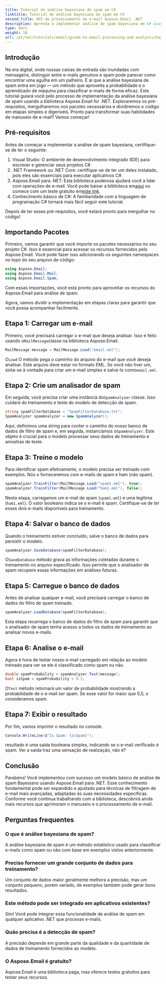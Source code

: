 ```yaml
---
title: Tutorial de análise bayesiana de spam em C#
linktitle: Tutorial de análise bayesiana de spam em C#
second_title: API de processamento de e-mail Aspose.Email .NET
description: Aprenda a implementar análise de spam bayesiana em C# usando Aspose.Email. Tutorial passo a passo com insights de código para filtragem de e-mail eficaz.
type: docs
weight: 10
url: /pt/net/tutorials/email/guide-to-email-processing-and-analysis/bayesian-spam-analysis-in-csharp/
---
```

## Introdução

Na era digital, onde nossas caixas de entrada são inundadas com mensagens, distinguir entre e-mails genuínos e spam pode parecer como encontrar uma agulha em um palheiro. É aí que a análise bayesiana de spam entra em jogo — um método que aproveita a probabilidade e o aprendizado de máquina para classificar e-mails de forma eficaz. Este tutorial guiará você pelo processo de implementação da análise bayesiana de spam usando a biblioteca Aspose.Email for .NET. Exploraremos os pré-requisitos, mergulharemos nos pacotes necessários e dividiremos o código em etapas simples e digeríveis. Pronto para transformar suas habilidades de manuseio de e-mail? Vamos começar!

## Pré-requisitos

Antes de começar a implementar a análise de spam bayesiana, certifique-se de ter o seguinte:

1. Visual Studio: O ambiente de desenvolvimento integrado (IDE) para escrever e gerenciar seus projetos C#.
2. .NET Framework ou .NET Core: certifique-se de ter um deles instalado, pois eles são essenciais para executar aplicativos C#.
3. Aspose.Email para .NET: Esta biblioteca poderosa ajudará você a lidar com operações de e-mail. Você pode baixar a biblioteca em[aqui](https://releases.aspose.com/email/net/) ou comece com um teste gratuito em[este link](https://releases.aspose.com/).
4. Conhecimento básico de C#: A familiaridade com a linguagem de programação C# tornará mais fácil seguir este tutorial.

Depois de ter esses pré-requisitos, você estará pronto para mergulhar no código!

## Importando Pacotes

Primeiro, vamos garantir que você importe os pacotes necessários no seu projeto C#. Isso é essencial para acessar os recursos fornecidos pelo Aspose.Email. Você pode fazer isso adicionando os seguintes namespaces no topo do seu arquivo de código:

```csharp
using Aspose.Email;
using Aspose.Email.Mail;
using Aspose.Email.Spam;
```

Com essas importações, você está pronto para aproveitar os recursos do Aspose.Email para análise de spam.

Agora, vamos dividir a implementação em etapas claras para garantir que você possa acompanhar facilmente.

## Etapa 1: Carregar um e-mail

 Primeiro, você precisará carregar o e-mail que deseja analisar. Isso é feito usando o`MailMessage`classe na biblioteca Aspose.Email. 

```csharp
MailMessage message = MailMessage.Load("email.eml");
```

 O`Load` O método pega o caminho do arquivo do e-mail que você deseja analisar. Este arquivo deve estar no formato EML. Se você não tiver um, sinta-se à vontade para criar um e-mail simples e salvá-lo como`email.eml`.

## Etapa 2: Crie um analisador de spam

 Em seguida, você precisa criar uma instância do`SpamAnalyzer` classe. Isso cuidará do treinamento e teste do modelo de detecção de spam.

```csharp
string spamFilterDatabase = "SpamFilterDatabase.txt";
SpamAnalyzer spamAnalyzer = new SpamAnalyzer();
```

 Aqui, definimos uma string para conter o caminho do nosso banco de dados de filtro de spam e, em seguida, instanciamos o`SpamAnalyzer`. Este objeto é crucial para o modelo processar seus dados de treinamento e amostras de teste.

## Etapa 3: Treine o modelo

Para identificar spam efetivamente, o modelo precisa ser treinado com exemplos. Nós o forneceremos com e-mails de spam e ham (não spam).

```csharp
spamAnalyzer.TrainFilter(MailMessage.Load("spam1.eml"), true);
spamAnalyzer.TrainFilter(MailMessage.Load("ham1.eml"), false);
```

Nesta etapa, carregamos um e-mail de spam (`spam1.eml`) e uma legítima (`ham1.eml`). O valor booleano indica se o e-mail é spam. Certifique-se de ter esses dois e-mails disponíveis para treinamento.

## Etapa 4: Salvar o banco de dados

Quando o treinamento estiver concluído, salve o banco de dados para persistir o modelo.

```csharp
spamAnalyzer.SaveDatabase(spamFilterDatabase);
```

 O`SaveDatabase` método grava as informações coletadas durante o treinamento no arquivo especificado. Isso permite que o analisador de spam recupere essas informações em análises futuras.

## Etapa 5: Carregue o banco de dados

Antes de analisar qualquer e-mail, você precisará carregar o banco de dados do filtro de spam treinado.

```csharp
spamAnalyzer.LoadDatabase(spamFilterDatabase);
```

Esta etapa recarrega o banco de dados do filtro de spam para garantir que o analisador de spam tenha acesso a todos os dados de treinamento ao analisar novos e-mails.

## Etapa 6: Analise o e-mail

Agora é hora de testar nosso e-mail carregado em relação ao modelo treinado para ver se ele é classificado como spam ou não. 

```csharp
double spamProbability = spamAnalyzer.Test(message);
bool isSpam = spamProbability > 0.5;
```

 O`Test` método retornará um valor de probabilidade mostrando a probabilidade de o e-mail ser spam. Se esse valor for maior que 0,5, o consideramos spam.

## Etapa 7: Exibir o resultado

Por fim, vamos imprimir o resultado no console.

```csharp
Console.WriteLine($"Is Spam: {isSpam}");
```

resultado é uma saída booleana simples, indicando se o e-mail verificado é spam. Ver a saída traz uma sensação de realização, não é?

## Conclusão

Parabéns! Você implementou com sucesso um modelo básico de análise de spam Bayesiano usando Aspose.Email para .NET. Esse conhecimento fundamental pode ser expandido e ajustado para técnicas de filtragem de e-mail mais avançadas, adaptadas às suas necessidades específicas. Conforme você continua trabalhando com a biblioteca, descobrirá ainda mais recursos que aprimoram o manuseio e o processamento de e-mail.

## Perguntas frequentes 

### O que é análise bayesiana de spam?
A análise bayesiana de spam é um método estatístico usado para classificar e-mails como spam ou não com base em exemplos vistos anteriormente.

### Preciso fornecer um grande conjunto de dados para treinamento?
Um conjunto de dados maior geralmente melhora a precisão, mas um conjunto pequeno, porém variado, de exemplos também pode gerar bons resultados.

### Este método pode ser integrado em aplicativos existentes?
Sim! Você pode integrar essa funcionalidade de análise de spam em qualquer aplicativo .NET que processe e-mails.

### Quão precisa é a detecção de spam?
A precisão depende em grande parte da qualidade e da quantidade de dados de treinamento fornecidos ao modelo.

### O Aspose.Email é gratuito?
Aspose.Email é uma biblioteca paga, mas oferece testes gratuitos para testar seus recursos.
